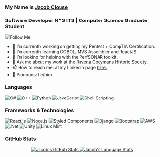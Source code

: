 ### My Name is <a href="https://jacobpclouse.com/">Jacob Clouse</a>
### Software Developer NYS ITS | Computer Science Graduate Student
![Follow Me](https://img.shields.io/github/followers/jacobpclouse.svg?style=social&label=Follow&maxAge=2592000)
<!--
**jacobpclouse/jacobpclouse** is a ✨ _special_ ✨ repository because its `README.md` (this file) appears on your GitHub profile.
Link to the icons used below: https://dev.to/envoy_/150-badges-for-github-pnk
-->
- 🔭 I’m currently working on getting my Pentest + CompTIA Certification.
- 🌱 I’m currently learning COBOL, MVS Assembler and ReactJS. 
- 📡 I’m looking for helping with the PerfSONAR toolkit.
- 💬 Ask me about my work at the <a href="http://www.coeymanshistory.org/A/">Ravena Coeymans Historic Society.</a>
- 📫 How to reach me: at my LinkedIn page <a href="https://www.linkedin.com/in/jpclouse/">here.</a>
- 🖖 Pronouns: he/him


### Languages

![C#](https://img.shields.io/badge/C%23-239120?style=for-the-badge&logo=c-sharp&logoColor=white)
![C++](https://img.shields.io/badge/C%2B%2B-00599C?style=for-the-badge&logo=c%2B%2B&logoColor=white)
![Python](https://img.shields.io/badge/Python-14354C?style=for-the-badge&logo=python&logoColor=white)
![JavaScript](https://img.shields.io/badge/JavaScript-323330?style=for-the-badge&logo=javascript&logoColor=F7DF1E)
![Shell Scripting](https://img.shields.io/badge/Shell_Script-121011?style=for-the-badge&logo=gnu-bash&logoColor=white)

### Frameworks & Technologies
![React.js](https://img.shields.io/badge/React-20232A?style=for-the-badge&logo=react&logoColor=61DAFB)
![Node.js](https://img.shields.io/badge/Node.js-43853D?style=for-the-badge&logo=node.js&logoColor=white)
![Styled Components](https://img.shields.io/badge/styled--components-DB7093?style=for-the-badge&logo=styled-components&logoColor=white)
![Django](https://img.shields.io/badge/Django-092E20?style=for-the-badge&logo=django&logoColor=white)
![Bootstrap](https://img.shields.io/badge/Bootstrap-563D7C?style=for-the-badge&logo=bootstrap&logoColor=white)
![AWS](https://img.shields.io/badge/Amazon_AWS-232F3E?style=for-the-badge&logo=amazon-aws&logoColor=white)
![.Net](https://img.shields.io/badge/.NET-5C2D91?style=for-the-badge&logo=.net&logoColor=white)
![Unity](https://img.shields.io/badge/Unity-100000?style=for-the-badge&logo=unity&logoColor=white)
![Linux Mint](https://img.shields.io/badge/Linux_Mint-87CF3E?style=for-the-badge&logo=linux-mint&logoColor=white)

### GitHub Stats
<p align="center">
<a href="https://github.com/jacobpclouse">
 <img src="https://github-readme-stats.vercel.app/api?username=jacobpclouse&show_icons=true&hide=stars&hide_border=true" alt="Jacob's GitHub Stats" />
 <img src="https://github-readme-stats.vercel.app/api/top-langs/?username=jacobpclouse&layout=compact&hide_border=true" alt="Jacob's Language Stats" />
</a>
</p>

